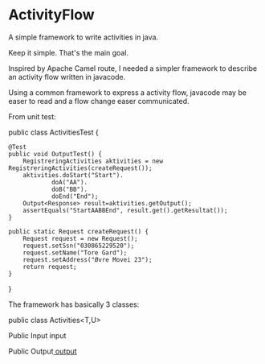 # ActivityFlow

A simple framework to write activities in java.

Keep it simple. That's the main goal.

Inspired by Apache Camel route, I needed a simpler framework to describe an activity flow written in javacode. 

Using a common framework to express a activity flow, javacode may be easer to read and a flow change easer communicated.

From unit test:

public class ActivitiesTest {

    @Test
    public void OutputTest() {
        RegistreringActivities aktivities = new RegistreringActivities(createRequest());
        aktivities.doStart("Start").
                doA("AA").
                doB("BB").
                doEnd("End");
        Output<Response> result=aktivities.getOutput();
        assertEquals("StartAABBEnd", result.get().getResultat());
    }

    public static Request createRequest() {
        Request request = new Request();
        request.setSsn("030865229520");
        request.setName("Tore Gard");
        request.setAddress("Øvre Movei 23");
        return request;
    }
}


The framework has basically 3 classes:


public class Activities<T,U> 

Public Input<T> input

Public Output<U> output




